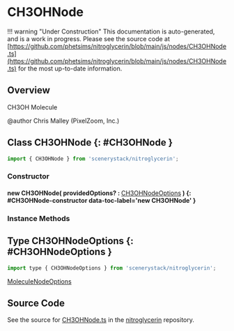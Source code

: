 # CH3OHNode

!!! warning "Under Construction"
    This documentation is auto-generated, and is a work in progress. Please see the source code at
    [https://github.com/phetsims/nitroglycerin/blob/main/js/nodes/CH3OHNode.ts](https://github.com/phetsims/nitroglycerin/blob/main/js/nodes/CH3OHNode.ts) for the most up-to-date information.

## Overview

CH3OH Molecule

@author Chris Malley (PixelZoom, Inc.)

## Class CH3OHNode {: #CH3OHNode }


```js
import { CH3OHNode } from 'scenerystack/nitroglycerin';
```
### Constructor

#### new CH3OHNode( providedOptions? : <span style="font-weight: 400;">[CH3OHNodeOptions](../nitroglycerin/CH3OHNode.md#CH3OHNodeOptions)</span> ) {: #CH3OHNode-constructor data-toc-label='new CH3OHNode' }

### Instance Methods





## Type CH3OHNodeOptions {: #CH3OHNodeOptions }


```js
import type { CH3OHNodeOptions } from 'scenerystack/nitroglycerin';
```


[MoleculeNodeOptions](../nitroglycerin/MoleculeNode.md#MoleculeNodeOptions)



## Source Code

See the source for [CH3OHNode.ts](https://github.com/phetsims/nitroglycerin/blob/main/js/nodes/CH3OHNode.ts) in the [nitroglycerin](https://github.com/phetsims/nitroglycerin) repository.
